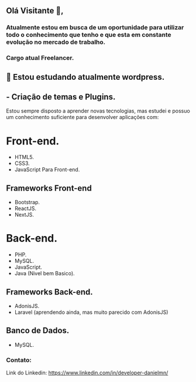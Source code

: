 ## Olá Visitante 👋,
### Atualmente estou em busca de um oportunidade para utilizar todo o conhecimento que tenho e que esta em constante evolução no mercado de trabalho.
### Cargo atual Freelancer.

## 🌱 Estou estudando atualmente wordpress.
## - Criação de temas e Plugins.

Estou sempre disposto a aprender novas tecnologias, mas estudei e possuo um conhecimento suficiente para desenvolver aplicações com:
# Front-end.
- HTML5.
- CSS3.
- JavaScript Para Front-end.

## Frameworks Front-end
- Bootstrap.
- ReactJS.
- NextJS.

# Back-end.
- PHP.
- MySQL.
- JavaScript.
- Java (Nivel bem Basico).

## Frameworks Back-end.
- AdonisJS.
- Laravel (aprendendo ainda, mas muito parecido com AdonisJS)

## Banco de Dados.
- MySQL.

### Contato:
Link do Linkedin: https://www.linkedin.com/in/developer-danielmn/
<!--
**meirelesdev/meirelesdev** is a ✨ _special_ ✨ repository because its `README.md` (this file) appears on your GitHub profile.

Here are some ideas to get you started:

- 🔭 I’m currently working on ...
- 🌱 I’m currently learning ...
- 👯 I’m looking to collaborate on ...
- 🤔 I’m looking for help with ...
- 💬 Ask me about ...
- 📫 How to reach me: ...
- 😄 Pronouns: ...
- ⚡ Fun fact: ...
-->
